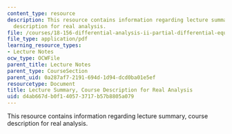 ```yaml
---
content_type: resource
description: This resource contains information regarding lecture summary, course
  description for real analysis.
file: /courses/18-156-differential-analysis-ii-partial-differential-equations-and-fourier-analysis-spring-2016/d4ab667db0f140573717b57b8805a079_MIT18_156S16_summary.pdf
file_type: application/pdf
learning_resource_types:
- Lecture Notes
ocw_type: OCWFile
parent_title: Lecture Notes
parent_type: CourseSection
parent_uid: 0a287af7-2191-694d-1d94-dcd0ba01e5ef
resourcetype: Document
title: Lecture Summary, Course Description for Real Analysis
uid: d4ab667d-b0f1-4057-3717-b57b8805a079
---
```

This resource contains information regarding lecture summary, course description for real analysis.

